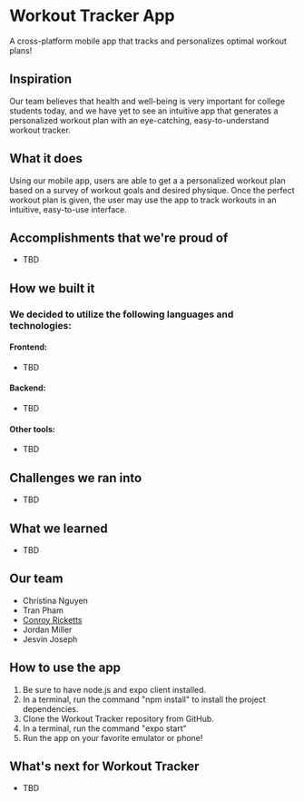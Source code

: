 # Workout Tracker App
A cross-platform mobile app that tracks and personalizes optimal workout plans!

## Inspiration
Our team believes that health and well-being is very important for college students today, and we have yet to see an intuitive app that generates a personalized workout plan with an eye-catching, easy-to-understand workout tracker.

## What it does
Using our mobile app, users are able to get a a personalized workout plan based on a survey of workout goals and desired physique. Once the perfect workout plan is given, the user may use the app to track workouts in an intuitive, easy-to-use interface.

## Accomplishments that we're proud of
- TBD

## How we built it
### We decided to utilize the following languages and technologies:
#### Frontend:
- TBD

#### Backend:
- TBD

#### Other tools:
- TBD

## Challenges we ran into
- TBD

## What we learned
- TBD

## Our team
- Christina Nguyen
- Tran Pham
- [Conroy Ricketts](https://github.com/conroyr41)
- Jordan Miller
- Jesvin Joseph

## How to use the app
1. Be sure to have node.js and expo client installed.
2. In a terminal, run the command "npm install" to install the project dependencies.
3. Clone the Workout Tracker repository from GitHub.
4. In a terminal, run the command "expo start"
5. Run the app on your favorite emulator or phone!

## What's next for Workout Tracker
- TBD

